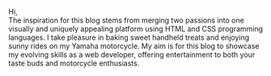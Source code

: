 <!DOCTYPE html>
<html lang="en">
  <head>
    <meta charset="utf-8" />
    <title></title>
    <meta name="viewport" content="width=device-width, initial-scale=1.0" />
  </head>
  <body>
    <p>Hi,
    <br>
The inspiration for this blog stems from merging two passions into one visually and uniquely appealing platform using HTML and CSS programming languages. I take pleasure in baking sweet handheld treats and enjoying sunny rides on my Yamaha motorcycle. My aim is for this blog to showcase my evolving skills as a web developer, offering entertainment to both your taste buds and motorcycle enthusiasts.
    </p>
  </body>
</html>
